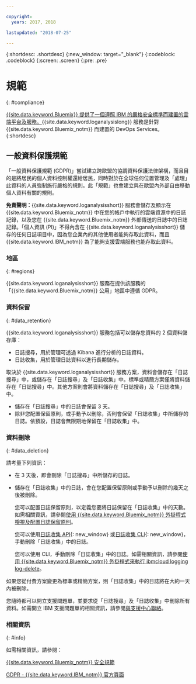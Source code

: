 ```yaml
---

copyright:
  years: 2017, 2018

lastupdated: "2018-07-25"

---
```



{:shortdesc: .shortdesc}
{:new_window: target="_blank"}
{:codeblock: .codeblock}
{:screen: .screen}
{:pre: .pre}


# 規範
{: #compliance}

[{{site.data.keyword.Bluemix}} 提供了一個遵照 IBM 的嚴格安全標準而建置的雲端平台及服務。](/docs/security/compliance.html#compliance){{site.data.keyword.loganalysislong}} 服務是針對 {{site.data.keyword.Bluemix_notm}} 而建置的 DevOps Services。
{:shortdesc}


## 一般資料保護規範

「一般資料保護規範 (GDPR)」嘗試建立跨歐盟的協調資料保護法律架構，而且目的是將居民的個人資料控制權還給居民，同時對於在全球任何位置管理及「處理」此資料的人員強制施行嚴格的規則。此「規範」也會建立與在歐盟內外部自由移動個人資料有關的規則。 

**免責聲明：**{{site.data.keyword.loganalysisshort}} 服務會儲存及顯示在 {{site.data.keyword.Bluemix_notm}} 中在您的帳戶中執行的雲端資源中的日誌記錄，以及您在 {{site.data.keyword.Bluemix_notm}} 外部傳送的日誌中的日誌記錄。「個人資訊 (PI)」不得內含在 {{site.data.keyword.loganalysisshort}} 儲存的任何日誌項目中，因為您企業內的其他使用者能夠存取此資料，而且 {{site.data.keyword.IBM_notm}} 為了能夠支援雲端服務也能存取此資料。

### 地區
{: #regions}

{{site.data.keyword.loganalysisshort}} 服務在提供該服務的「{{site.data.keyword.Bluemix_notm}} 公用」地區中遵循 GDPR。


### 資料保留
{: #data_retention}

{{site.data.keyword.loganalysisshort}} 服務包括可以儲存您資料的 2 個資料儲存庫： 

* 日誌搜尋，用於管理可透過 Kibana 進行分析的日誌資料。
* 日誌收集，用於管理日誌資料以進行長期儲存。

取決於 {{site.data.keyword.loganalysisshort}} 服務方案，資料會儲存在「日誌搜尋」中，或儲存在「日誌搜尋」及「日誌收集」中。標準或精簡方案僅將資料儲存在「日誌搜尋」中。其他方案則會將資料儲存在「日誌搜尋」及「日誌收集」中。

* 儲存在「日誌搜尋」中的日誌會保留 3 天。
* 除非您配置保留原則，或手動予以刪除，否則會保留「日誌收集」中所儲存的日誌。依預設，日誌會無限期地保留在「日誌收集」中。



### 資料刪除
{: #data_deletion}

請考量下列資訊：

* 在 3 天後，即會刪除「日誌搜尋」中所儲存的日誌。

* 儲存在「日誌收集」中的日誌，會在您配置保留原則或手動予以刪除的幾天之後被刪除。 

    您可以配置日誌保留原則，以定義您要將日誌保留在「日誌收集」中的天數。如需相關資訊，請參閱[使用 {{site.data.keyword.Bluemix_notm}} 外掛程式檢視及配置日誌保留原則](/docs/services/CloudLogAnalysis/how-to/manage-logs/configuring_retention_policy_cloud.html#configuring_retention_policy)。

    您可以使用[日誌收集 API](https://console.bluemix.net/apidocs/948-ibm-cloud-log-collection-api?&language=node&env_id=ibm%3Ayp%3Aus-south#introduction){: new_window} 或[日誌收集 CLI](/docs/services/CloudLogAnalysis/reference/log_analysis_cli_cloud.html#log_analysis_cli){: new_window}，手動刪除「日誌收集」中的日誌。 

    您可以使用 CLI，手動刪除「日誌收集」中的日誌。如需相關資訊，請參閱[使用 {{site.data.keyword.Bluemix_notm}} 外掛程式來執行 ibmcloud logging log-delete](/docs/services/CloudLogAnalysis/how-to/manage-logs/deleting_logs_cloud.html#deleting_logs)。


如果您從付費方案變更為標準或精簡方案，則「日誌收集」中的日誌將在大約一天內被刪除。

您隨時都可以開立支援問題單，並要求從「日誌搜尋」及「日誌收集」中刪除所有資料。如需開立 IBM 支援問題單的相關資訊，請參閱[與支援中心聯絡](/docs/get-support/howtogetsupport.html#getting-customer-support)。



### 相關資訊 
{: #info}

如需相關資訊，請參閱：

[{{site.data.keyword.Bluemix_notm}} 安全規範](/docs/security/compliance.html#compliance)

[GDPR - {{site.data.keyword.IBM_notm}} 官方頁面](https://www.ibm.com/data-responsibility/gdpr/)



